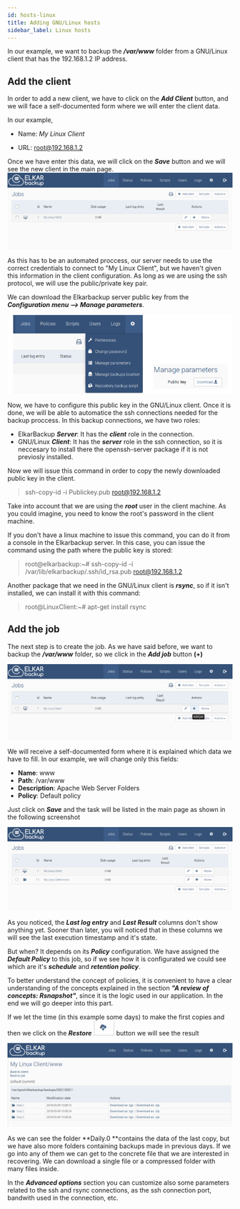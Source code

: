 ```yaml
---
id: hosts-linux
title: Adding GNU/Linux hosts
sidebar_label: Linux hosts
---
```


In our example, we want to backup the _**/var/www**_ folder from a GNU/Linux client that has the 192.168.1.2 IP address.

## Add the client

In order to add a new client, we have to click on the _**Add Client**_ button, and we will face a self-documented form where we will enter the client data.

In our example,

* Name: _My Linux Client_

* URL: root@192.168.1.2

Once we have enter this data, we will click on the _**Save**_ button and we will see the new client in the main page.  
![](assets/screenshots/clients_tasks_03.png)

As this has to be an automated proccess, our server needs to use the correct credentials to connect to "My Linux Client", but we haven't given this information in the client configuration. As long as we are using the ssh protocol, we will use the public/private key pair.

We can download the Elkarbackup server public key from the _**Configuration menu --&gt; Manage parameters**_.

![](assets/screenshots/clients_jobs_04.png)

Now, we have to configure this public key in the GNU/Linux client. Once it is done, we will be able to automatice the ssh connections needed for the backup proccess. In this backup connections, we have two roles:

* ElkarBackup _**Server**_: It has the _**client**_ role in the connection.
* GNU/Linux _**Client**_: It has the _**server**_ role in the ssh connection, so it is neccesary to install there the openssh-server package if it is not previosly installed.

Now we will issue this command in order to copy the newly downloaded public key in the client.

> ssh-copy-id -i Publickey.pub root@192.168.1.2

Take into account that we are using the _**root**_ user in the client machine. As you could imagine, you need to know the root's password in the client machine.

If you don't have a linux machine to issue this command, you can do it from a console in the Elkarbackup server. In this case, you can issue the command using the path where the public key is stored:

> root@elkarbackup:~\# ssh-copy-id -i /var/lib/elkarbackup/.ssh/id\_rsa.pub root@192.168.1.2

Another package that we need in the GNU/Linux client is _**rsync**_, so if it isn't installed, we can install it with this command:

> root@LinuxClient:~\# apt-get install rsync

## Add the job

The next step is to create the job. As we have said before, we want to backup the _**/var/www**_ folder, so we click in the _**Add job**_ button **\(+\)**

![](assets/screenshots/clients_jobs_05.png)

We will receive a self-documented form where it is explained which data we have to fill. In our example, we will change only this fields:

* **Name**: www
* **Path**: /var/www
* **Description**: Apache Web Server Folders
* **Policy**: Default policy

Just click on _**Save**_ and the task will be listed in the main page as shown in the following screenshot

![](assets/screenshots/clients_tasks_04.png)

As you noticed, the _**Last log entry**_ and _**Last Result**_ columns don't show anything yet. Sooner than later, you will noticed that in these columns we will see the last execution timestamp and it's state.

But when? It depends on its _**Policy**_ configuration. We have assigned the _**Default Policy**_ to this job, so if we see how it is configurated we could see which are it's _**schedule**_ and _**retention policy**_.

To better understand the concept of policies, it is convenient to have a clear understanding of the concepts explained in the section _**"A review of concepts: Rsnapshot"**_, since it is the logic used in our application. In the end we will go deeper into this part.

If we let the time \(in this example some days\) to make the first copies and then we click on the _**Restore**_  ![](assets/screenshots/restore.png)  button we will see the result

![](assets/screenshots/clients-jobs8.png)

As we can see the folder **Daily.0 **contains the data of the last copy, but we have also more folders containing backups made in previous days. If we go into any of them we can get to the concrete file that we are interested in recovering. We can download a single file or a compressed folder with many files inside.

In the _**Advanced options**_ section you can customize also some parameters related to the ssh and rsync connections, as the ssh connection port, bandwith used in the connection, etc.

